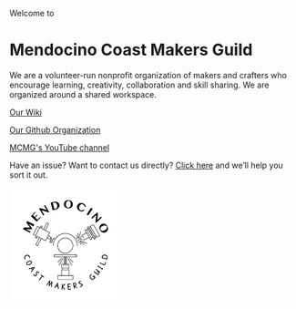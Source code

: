 Welcome to
# Mendocino Coast Makers Guild
We are a volunteer-run nonprofit organization of makers and crafters who encourage learning, creativity, collaboration and skill sharing. We are organized around a shared workspace.

[Our Wiki](https://github.com/mendomakers/mendomakers.github.io/wiki)

[Our Github Organization](https://github.com/mendomakers/)

[MCMG's YouTube channel](https://www.youtube.com/channel/UCR2WBOEnOzH0CxvDgR8FFLA)

Have an issue? Want to contact us directly? [Click here](mailto:mendomakers@gmail.com) and we’ll help you sort it out. 

![alt text](https://raw.githubusercontent.com/mendomakers/mendomakers.github.io/master/images/MCMG_200x200.png "Mendocino Coast Makers Guild")
